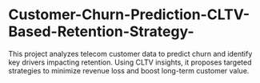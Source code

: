 # Customer-Churn-Prediction-CLTV-Based-Retention-Strategy-
This project analyzes telecom customer data to predict churn and identify key drivers impacting retention. Using CLTV insights, it proposes targeted strategies to minimize revenue loss and boost long-term customer value.
